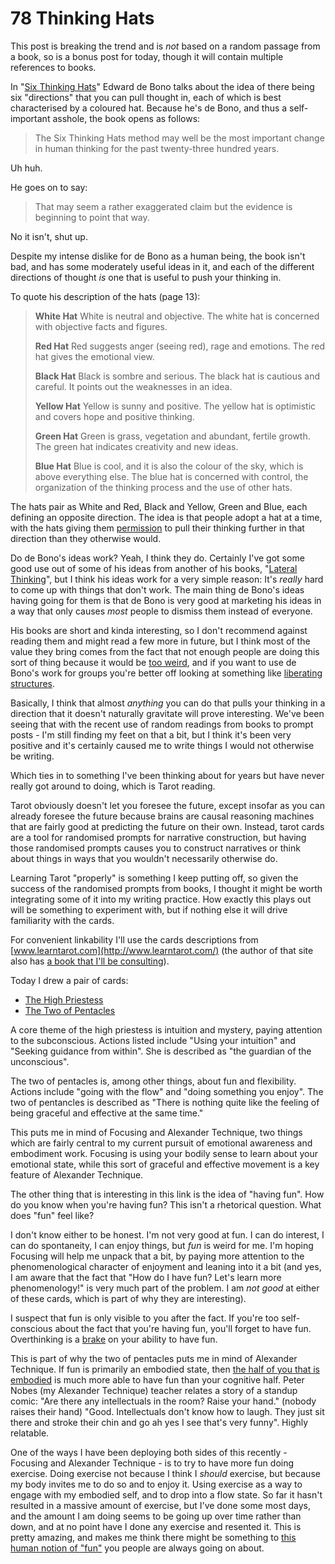 # 78 Thinking Hats

This post is breaking the trend and is *not* based on a random passage from a book, so is a bonus post for today, though it will contain multiple references to books.

In "[Six Thinking Hats](https://amzn.to/2VCBSYa)" Edward de Bono talks about the idea of there being six "directions" that you can pull thought in, each of which is best characterised by a coloured hat. Because he's de Bono, and thus a self-important asshole, the book opens as follows:

> The Six Thinking Hats method may well be the most important change in human thinking for the past twenty-three hundred years.

Uh huh.

He goes on to say:

> That may seem a rather exaggerated claim but the evidence is beginning to point that way.

No it isn't, shut up.

Despite my intense dislike for de Bono as a human being, the book isn't bad, and has some moderately useful ideas in it, and each of the different directions of thought *is* one that is useful to push your thinking in.

To quote his description of the hats (page 13):

> **White Hat** White is neutral and objective. The white hat is concerned with objective facts and figures.
>
> **Red Hat** Red suggests anger (seeing red), rage and emotions. The red hat gives the emotional view.
>
> **Black Hat** Black is sombre and serious. The black hat is cautious and careful. It points out the weaknesses in an idea.
>
> **Yellow Hat** Yellow is sunny and positive. The yellow hat is optimistic and covers hope and positive thinking.
>
> **Green Hat** Green is grass, vegetation and abundant, fertile growth. The green hat indicates creativity and new ideas.
>
> **Blue Hat** Blue is cool, and it is also the colour of the sky, which is above everything else. The blue hat is concerned with control, the organization of the thinking process and the use of other hats.

The hats pair as White and Red, Black and Yellow, Green and Blue, each defining an opposite direction.
The idea is that people adopt a hat at a time, with the hats giving them [permission](https://notebook.drmaciver.com/posts/2020-03-17-11:40.html) to pull their thinking further in that direction than they otherwise would.

Do de Bono's ideas work? Yeah, I think they do. Certainly I've got some good use out of some of his ideas from another of his books, "[Lateral Thinking](https://amzn.to/355DAVj)", but I think his ideas work for a very simple reason: It's *really* hard to come up with things that don't work.
The main thing de Bono's ideas having going for them is that de Bono is very good at marketing his ideas in a way that only causes *most* people to dismiss them instead of everyone.

His books are short and kinda interesting, so I don't recommend against reading them and might read a few more in future, but I think most of the value they bring comes from the fact that not enough people are doing this sort of thing because it would be [too weird](https://notebook.drmaciver.com/posts/2020-02-29-10:30.html),
and if you want to use de Bono's work for groups you're better off looking at something like [liberating structures](http://www.liberatingstructures.com/).

Basically, I think that almost *anything* you can do that pulls your thinking in a direction that it doesn't naturally gravitate will prove interesting. We've been seeing that with the recent use of random readings from books to prompt posts - I'm still finding my feet on that a bit, but I think it's been very positive and it's certainly caused me to write things I would not otherwise be writing.

Which ties in to something I've been thinking about for years but have never really got around to doing, which is Tarot reading.

Tarot obviously doesn't let you foresee the future, except insofar as you can already foresee the future because brains are causal reasoning machines that are fairly good at predicting the future on their own. Instead, tarot cards are a tool for randomised prompts for narrative construction, but having those randomised prompts causes you to construct narratives or think about things in ways that you wouldn't necessarily otherwise do.

Learning Tarot "properly" is something I keep putting off, so given the success of the randomised prompts from books, I thought it might be worth integrating some of it into my writing practice.
How exactly this plays out will be something to experiment with, but if nothing else it will drive familiarity with the cards.

For convenient linkability I'll use the cards descriptions from [www.learntarot.com](http://www.learntarot.com/) (the author of that site also has [a book that I'll be consulting](https://amzn.to/3aD3zo7)).

Today I drew a pair of cards:

* [The High Priestess](http://www.learntarot.com/maj02.htm)
* [The Two of Pentacles](http://www.learntarot.com/p2.htm)

A core theme of the high priestess is intuition and mystery, paying attention to the subconscious. Actions listed include "Using your intuition" and "Seeking guidance from within". She is described as "the guardian of the unconscious".

The two of pentacles is, among other things, about fun and flexibility. Actions include "going with the flow" and "doing something you enjoy". The two of pentancles is described as "There is nothing quite like the feeling of being graceful and effective at the same time."

This puts me in mind of Focusing and Alexander Technique, two things which are fairly central to my current pursuit of emotional awareness and embodiment work. Focusing is using your bodily sense to learn about your emotional state, while this sort of graceful and effective movement is a key feature of Alexander Technique.

The other thing that is interesting in this link is the idea of "having fun". How do you know when you're having fun? This isn't a rhetorical question. What does "fun" feel like? 

I don't know either to be honest. I'm not very good at fun. I can do interest, I can do spontaneity, I can enjoy things, but *fun* is weird for me. I'm hoping Focusing will help me unpack that a bit, by paying more attention to the phenomenological character of enjoyment and leaning into it a bit (and yes, I am aware that the fact that "How do I have fun? Let's learn more phenomenology!" is very much part of the problem. I am *not good* at either of these cards, which is part of why they are interesting).

I suspect that fun is only visible to you after the fact. If you're too self-conscious about the fact that you're having fun, you'll forget to have fun. Overthinking is a [brake](https://notebook.drmaciver.com/posts/2020-04-20-10:52.html) on your ability to have fun.

This is part of why the two of pentacles puts me in mind of Alexander Technique. If fun is primarily an embodied state, then [the half of you that is embodied](https://notebook.drmaciver.com/posts/2020-03-21-12:35.html) is much more able to have fun than your cognitive half. Peter Nobes (my Alexander Technique) teacher relates a story of a standup comic: "Are there any intellectuals in the room? Raise your hand." (nobody raises their hand) "Good. Intellectuals don't know how to laugh. They just sit there and stroke their chin and go ah yes I see that's very funny". Highly relatable.

One of the ways I have been deploying both sides of this recently - Focusing and Alexander Technique - is to try to have more fun doing exercise. Doing exercise not because I think I *should* exercise, but because my body invites me to do so and to enjoy it. Using exercise as a way to engage with my embodied self, and to drop into a flow state. So far it hasn't resulted in a massive amount of exercise, but I've done some most days, and the amount I am doing seems to be going up over time rather than down, and at no point have I done any exercise and resented it.
This is pretty amazing, and makes me think there might be something to [this human notion of "fun"](https://notebook.drmaciver.com/posts/2020-04-14-13:56.html) you people are always going on about.
